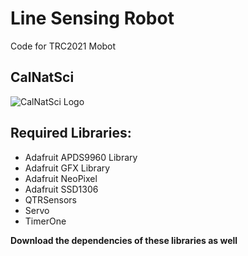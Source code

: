 # Line Sensing Robot

Code for TRC2021 Mobot


## CalNatSci
![CalNatSci Logo](https://static.wixstatic.com/media/81ae59_4562c888dd1347c5a2ff08400bfe465f~mv2_d_4500_4500_s_4_2.png/v1/fill/w_203,h_207,al_c,q_85,usm_0.66_1.00_0.01/81ae59_4562c888dd1347c5a2ff08400bfe465f~mv2_d_4500_4500_s_4_2.webp)

## Required Libraries:
- Adafruit APDS9960 Library
- Adafruit GFX Library
- Adafruit NeoPixel
- Adafruit SSD1306
- QTRSensors
- Servo
- TimerOne

**Download the dependencies of these libraries as well**


